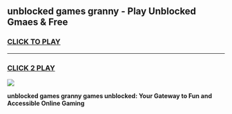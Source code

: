 
## unblocked games granny - Play Unblocked Gmaes & Free
<h3>
<a href="https://premium.freeplayer.one?title=unblocked_games_granny&ref=20F">CLICK TO PLAY</a></h3>
<hr>

<h3>
<a href="https://premium.freeplayer.one?title=unblocked_games_granny&ref=20F">CLICK 2 PLAY</a>
  
</h3>

<a href="https://premium.freeplayer.one?title=unblocked_games_granny&ref=20F/"><img src="https://clearcache.store/games.png"></a>


**unblocked games granny games unblocked: Your Gateway to Fun and Accessible Online Gaming**
